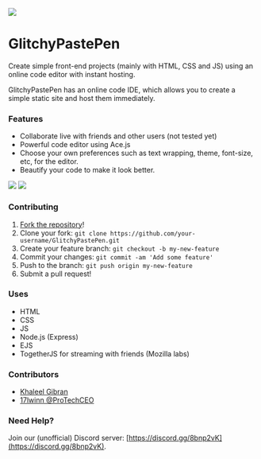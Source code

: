 
![](https://cdn.khaleelgibran.com/img/glitchypastepen.png)

# GlitchyPastePen

Create simple front-end projects (mainly with HTML, CSS and JS) using an online code editor with instant hosting.

GlitchyPastePen has an online code IDE, which allows you to create a simple static site and host them immediately. 

### Features

* Collaborate live with friends and other users (not tested yet)
* Powerful code editor using Ace.js
* Choose your own preferences such as text wrapping, theme, font-size, etc, for the editor.
* Beautify your code to make it look better.

![](https://cdn.glitch.com/622554c6-3118-4838-8819-e003b9525f5d%2Fscreely-1591191781898.png?v=1591191852875)
![](https://cdn.glitch.com/622554c6-3118-4838-8819-e003b9525f5d%2Fscreely-1591191829511.png?v=1591191848661)

### Contributing

1. [Fork the repository](https://github.com/khalby786/GlitchyPastePen/fork)!
2. Clone your fork: `git clone https://github.com/your-username/GlitchyPastePen.git`
3. Create your feature branch: `git checkout -b my-new-feature`
4. Commit your changes: `git commit -am 'Add some feature'`
5. Push to the branch: `git push origin my-new-feature`
6. Submit a pull request!


### Uses

- HTML
- CSS
- JS
- Node.js (Express)
- EJS
- TogetherJS for streaming with friends (Mozilla labs)

### Contributors

* [Khaleel Gibran](https://khaleelgibran.com)
* [17lwinn @ProTechCEO](https://ptuk.tk)

### Need Help?

Join our (unofficial) Discord server: [https://discord.gg/8bnp2vK](https://discord.gg/8bnp2vK).